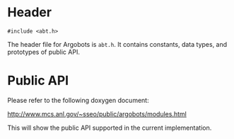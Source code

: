 # Header
```
#include <abt.h>
```
The header file for Argobots is `abt.h`. It contains constants, data types, and prototypes of public API. 

# Public API
Please refer to the following doxygen document:

http://www.mcs.anl.gov/~sseo/public/argobots/modules.html

This will show the public API supported in the current implementation.